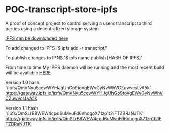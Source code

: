 # POC-transcript-store-ipfs

A proof of concept project to control serving a users transcript to third parties using a decentralized storage system

[IPFS can be downloaded here](https://ipfs.io/docs/install/)

To add changed to IPFS
'$ ipfs add -r transcript/'

To publish changes to IPNS
'$ ipfs name publish [HASH OF IPFS]'


From time to time My IPFS daemon will be running and the most recent build will be available [HERE](https://gateway.ipfs.io/ipns/Qmc9CHPwA3pJMkvyGHaB3r3TKUY7hsMcoFhhRZ4fQsXGGG)


Version 1.0 hash '/ipfs/QmVNyu5ccwWYHJgUhGo9toVgEWvGyNvWhVCZuwvcsLvA5k'
<https://gateway.ipfs.io/ipfs/QmVNyu5ccwWYHJgUhGo9toVgEWvGyNvWhVCZuwvcsLvA5k>

Version 1.1 hash '/ipfs/QmSLrB8WEW4cpd6uMvuFd6nhogoX71zp1t2iFTZBRaNJTK'
<https://gateway.ipfs.io/ipfs/QmSLrB8WEW4cpd6uMvuFd6nhogoX71zp1t2iFTZBRaNJTK>
